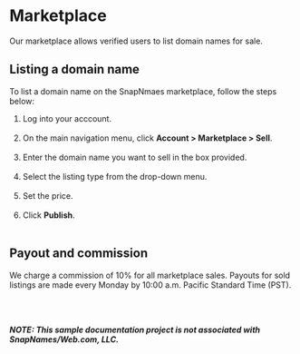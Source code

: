 # Marketplace
Our marketplace allows verified users to list domain names for sale.

## Listing a domain name
To list a domain name on the SnapNmaes marketplace, follow the steps below:

1. Log into your acccount.<br></br> 
2. On the main navigation menu, click **Account > Marketplace > Sell**.<br></br> 
3. Enter the domain name you want to sell in the box provided.<br></br> 
4. Select the listing type from the drop-down menu. <br></br> 
5. Set the price.<br></br> 
6. Click **Publish**. <br></br> 


## Payout and commission
We charge a commission of 10% for all marketplace sales. Payouts for sold listings are made every Monday by 10:00 a.m. Pacific Standard Time (PST).

<br></br> 

**_NOTE: This sample documentation project is not associated with SnapNames/Web.com, LLC._** 
<br></br> 
